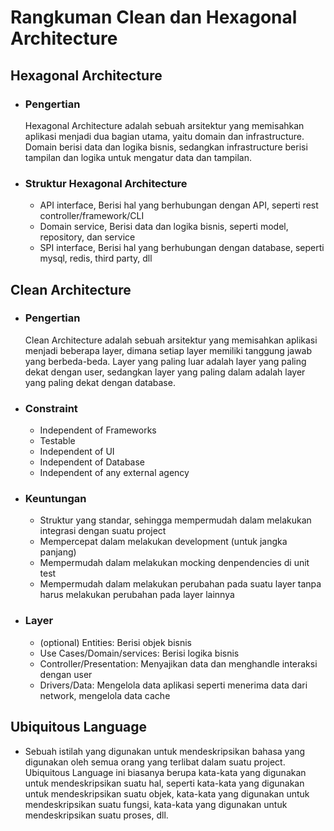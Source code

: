 # **Rangkuman Clean dan Hexagonal Architecture**

## **Hexagonal Architecture**

- ### Pengertian

  Hexagonal Architecture adalah sebuah arsitektur yang memisahkan aplikasi menjadi dua bagian utama, yaitu domain dan infrastructure. Domain berisi data dan logika bisnis, sedangkan infrastructure berisi tampilan dan logika untuk mengatur data dan tampilan.

- ### Struktur Hexagonal Architecture

  - API interface, Berisi hal yang berhubungan dengan API, seperti rest controller/framework/CLI
  - Domain service, Berisi data dan logika bisnis, seperti model, repository, dan service
  - SPI interface, Berisi hal yang berhubungan dengan database, seperti mysql, redis, third party, dll

## **Clean Architecture**

- ### Pengertian

  Clean Architecture adalah sebuah arsitektur yang memisahkan aplikasi menjadi beberapa layer, dimana setiap layer memiliki tanggung jawab yang berbeda-beda. Layer yang paling luar adalah layer yang paling dekat dengan user, sedangkan layer yang paling dalam adalah layer yang paling dekat dengan database.

- ### Constraint

  - Independent of Frameworks
  - Testable
  - Independent of UI
  - Independent of Database
  - Independent of any external agency

- ### Keuntungan

  - Struktur yang standar, sehingga mempermudah dalam melakukan integrasi dengan suatu project
  - Mempercepat dalam melakukan development (untuk jangka panjang)
  - Mempermudah dalam melakukan mocking denpendencies di unit test
  - Mempermudah dalam melakukan perubahan pada suatu layer tanpa harus melakukan perubahan pada layer lainnya

- ### Layer

  - (optional) Entities: Berisi objek bisnis
  - Use Cases/Domain/services: Berisi logika bisnis
  - Controller/Presentation: Menyajikan data dan menghandle interaksi dengan user
  - Drivers/Data: Mengelola data aplikasi seperti menerima data dari network, mengelola data cache

## **Ubiquitous Language**

- Sebuah istilah yang digunakan untuk mendeskripsikan bahasa yang digunakan oleh semua orang yang terlibat dalam suatu project. Ubiquitous Language ini biasanya berupa kata-kata yang digunakan untuk mendeskripsikan suatu hal, seperti kata-kata yang digunakan untuk mendeskripsikan suatu objek, kata-kata yang digunakan untuk mendeskripsikan suatu fungsi, kata-kata yang digunakan untuk mendeskripsikan suatu proses, dll.
